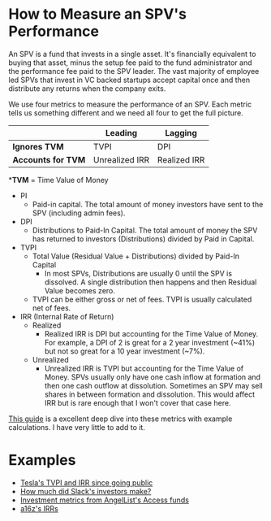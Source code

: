 # How to Measure an SPV's Performance

An SPV is a fund that invests in a single asset. It's financially equivalent to buying that asset, minus the setup fee paid to the fund administrator and the performance fee paid to the SPV leader. The vast majority of employee led SPVs that invest in VC backed startups accept capital once and then distribute any returns when the company exits.

 We use four metrics to measure the performance of an SPV. Each metric tells us something different and we need all four to get the full picture.


|   |  Leading |  Lagging |   
|-|-|-|
| **Ignores TVM**  | TVPI  | DPI  |   
| **Accounts for TVM**  | Unrealized IRR | Realized IRR  | 

***TVM** = Time Value of Money
- PI
	- Paid-in capital. The total amount of money investors have sent to the SPV (including admin fees).   
- DPI
    -   Distributions to Paid-In Capital. The total amount of money the SPV has returned to investors (Distributions) divided by Paid in Capital.
-   TVPI
	- Total Value (Residual Value + Distributions) divided by Paid-In Capital
		- In most SPVs, Distributions are usually 0 until the SPV is dissolved. A single distribution then happens and then Residual Value becomes zero. 
    -  TVPI can be either gross or net of fees. TVPI is usually calculated net of fees. 
-   IRR (Internal Rate of Return)
	-   Realized
		- Realized IRR is DPI but accounting for the Time Value of Money. For example, a DPI of 2 is great for a 2 year investment (~41%) but not so great for a 10 year investment (~7%). 
    -   Unrealized
	    - Unrealized IRR is TVPI but accounting for the Time Value of Money. SPVs usually only have one cash inflow at formation and then one cash outflow at dissolution. Sometimes an SPV may sell shares in between formation and dissolution. This would affect IRR but is rare enough that I won't cover that case here.

[This guide](http://www.allenlatta.com/allens-blog/lp-corner-private-equity-fund-performance-an-overview) is a excellent deep dive into these metrics with example calculations. I have very little to add to it. 


# Examples
- [Tesla's TVPI and IRR since going public](https://twitter.com/HarveyMultani/status/1278715380500963330)
- [How much did Slack's investors make?](https://equityzen.com/knowledge-center/newsletter/now-that-slack-is-public-how-much-did-investors-make/)
- [Investment metrics from AngelList's Access funds](https://angel.co/blog/angellist-access-fund)
- [a16z's IRRs](https://www.theinformation.com/articles/andreessen-horowitz-returns-slip-according-to-internal-data)
<!--stackedit_data:
eyJoaXN0b3J5IjpbMTMwNDQ1ODY4MywxMTkxMjQzODI3LC00NT
UzMjU0MzAsLTEyMzg1MzA3NiwtNTA1MzY5NjUzLDc0MjE2NDM5
LDg5NjI5NjI5MywtMTYzOTY2NDkxMywzMDQ3MzIxNDEsMTYxNz
Q5NTc2OCwtMTI1NTEzMDE4LC0yMDc0ODcwMzg3LC0yMDk5NzA4
MjIzLDIwMzIwNTgwOTUsLTMzMDQxOTUxOCwxMjM5NzUzMTg0LC
0xMzM1MDA0MDgwXX0=
-->